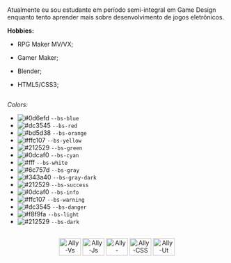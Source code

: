 ### 
Atualmente eu sou estudante em período semi-integral em Game Design enquanto tento aprender mais sobre desenvolvimento de jogos eletrônicos.


**Hobbies:**
- RPG Maker MV/VX;
- Gamer Maker;
- Blender;
- HTML5/CSS3;

  ##
  
*Colors:*<p></p>
- ![#0d6efd](https://placehold.co/15x15/0d6efd/0d6efd.png) `--bs-blue`
- ![#dc3545](https://placehold.co/15x15/dc3545/dc3545.png) `--bs-red`
- ![#bd5d38](https://placehold.co/15x15/bd5d38/bd5d38.png) `--bs-orange`
- ![#ffc107](https://placehold.co/15x15/ffc107/ffc107.png) `--bs-yellow`
- ![#212529](https://placehold.co/15x15/212529/212529.png) `--bs-green`
- ![#0dcaf0](https://placehold.co/15x15/0dcaf0/0dcaf0.png) `--bs-cyan`
- ![#fff](https://placehold.co/15x15/fff/fff.png) `--bs-white`
- ![#6c757d](https://placehold.co/15x15/6c757d/6c757d.png) `--bs-gray`
- ![#343a40](https://placehold.co/15x15/343a40/343a40.png) `--bs-gray-dark`
- ![#212529](https://placehold.co/15x15/212529/212529.png) `--bs-success`
- ![#0dcaf0](https://placehold.co/15x15/0dcaf0/0dcaf0.png) `--bs-info`
- ![#ffc107](https://placehold.co/15x15/ffc107/ffc107.png) `--bs-warning`
- ![#dc3545](https://placehold.co/15x15/dc3545/dc3545.png) `--bs-danger`
- ![#f8f9fa](https://placehold.co/15x15/f8f9fa/f8f9fa.png) `--bs-light`
- ![#212529](https://placehold.co/15x15/212529/212529.png) `--bs-dark`
   
##

 <div style="display: inline_block">
   <p align="center">
  <img align="center" alt="Ally-Vs" height="40" width="50" src="https://cdn.jsdelivr.net/gh/devicons/devicon/icons/visualstudio/visualstudio-plain.svg" />
  <img align="center" alt="Ally-Js" height="40" width="50" src="https://cdn.jsdelivr.net/gh/devicons/devicon/icons/javascript/javascript-original.svg" />
  <img align="center" alt="Ally-HTML5" height="40" width="50" src="https://cdn.jsdelivr.net/gh/devicons/devicon/icons/html5/html5-original.svg" />
  <img align="center" alt="Ally-CSS" height="40" width="50" src="https://cdn.jsdelivr.net/gh/devicons/devicon/icons/css3/css3-original-wordmark.svg" />
  <img align="center" alt="Ally-Ut" height="40" width="50" src="https://cdn.jsdelivr.net/gh/devicons/devicon/icons/unity/unity-original.svg" />
      </p>
 </div>


